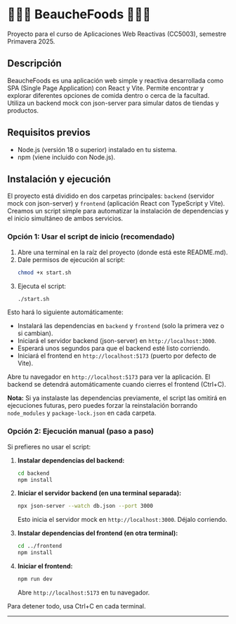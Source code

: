 # 🌯🍝🍟 BeaucheFoods 🥗🍔🍕

Proyecto para el curso de Aplicaciones Web Reactivas (CC5003), semestre Primavera 2025.

## Descripción

BeaucheFoods es una aplicación web simple y reactiva desarrollada como SPA (Single Page Application) con React y Vite. Permite encontrar y explorar diferentes opciones de comida dentro o cerca de la facultad. Utiliza un backend mock con json-server para simular datos de tiendas y productos.

## Requisitos previos

- Node.js (versión 18 o superior) instalado en tu sistema.
- npm (viene incluido con Node.js).

## Instalación y ejecución

El proyecto está dividido en dos carpetas principales: `backend` (servidor mock con json-server) y `frontend` (aplicación React con TypeScript y Vite). Creamos un script simple para automatizar la instalación de dependencias y el inicio simultáneo de ambos servicios.

### Opción 1: Usar el script de inicio (recomendado)

1. Abre una terminal en la raíz del proyecto (donde está este README.md).
2. Dale permisos de ejecución al script:
   ```bash
   chmod +x start.sh
   ```
3. Ejecuta el script:
   ```bash
   ./start.sh
   ```

Esto hará lo siguiente automáticamente:

- Instalará las dependencias en `backend` y `frontend` (solo la primera vez o si cambian).
- Iniciará el servidor backend (json-server) en `http://localhost:3000`.
- Esperará unos segundos para que el backend esté listo corriendo.
- Iniciará el frontend en `http://localhost:5173` (puerto por defecto de Vite).

Abre tu navegador en `http://localhost:5173` para ver la aplicación. El backend se detendrá automáticamente cuando cierres el frontend (Ctrl+C).

**Nota:** Si ya instalaste las dependencias previamente, el script las omitirá en ejecuciones futuras, pero puedes forzar la reinstalación borrando `node_modules` y `package-lock.json` en cada carpeta.

### Opción 2: Ejecución manual (paso a paso)

Si prefieres no usar el script:

1. **Instalar dependencias del backend:**

   ```bash
   cd backend
   npm install
   ```

2. **Iniciar el servidor backend (en una terminal separada):**

   ```bash
   npx json-server --watch db.json --port 3000
   ```

   Esto inicia el servidor mock en `http://localhost:3000`. Déjalo corriendo.

3. **Instalar dependencias del frontend (en otra terminal):**

   ```bash
   cd ../frontend
   npm install
   ```

4. **Iniciar el frontend:**
   ```bash
   npm run dev
   ```
   Abre `http://localhost:5173` en tu navegador.

Para detener todo, usa Ctrl+C en cada terminal.

---
